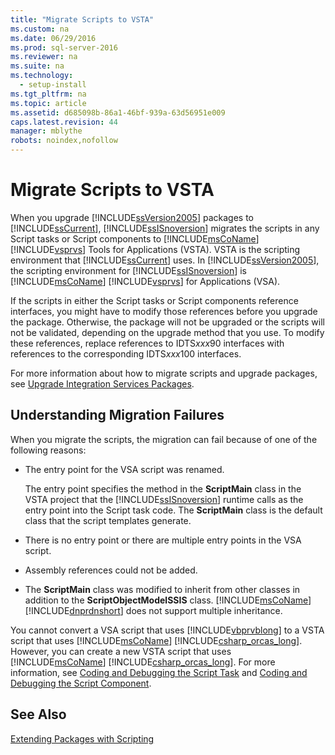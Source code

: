 ```yaml
---
title: "Migrate Scripts to VSTA"
ms.custom: na
ms.date: 06/29/2016
ms.prod: sql-server-2016
ms.reviewer: na
ms.suite: na
ms.technology: 
  - setup-install
ms.tgt_pltfrm: na
ms.topic: article
ms.assetid: d685098b-86a1-46bf-939a-63d56951e009
caps.latest.revision: 44
manager: mblythe
robots: noindex,nofollow
---
```

# Migrate Scripts to VSTA
When you upgrade [!INCLUDE[ssVersion2005](../../Topics/TopicNameContainA/tokens/ssVersion2005_md.md)] packages to [!INCLUDE[ssCurrent](../../Topics/TopicNameContainA/tokens/ssCurrent_md.md)], [!INCLUDE[ssISnoversion](../../Topics/TopicNameContainA/tokens/ssISnoversion_md.md)] migrates the scripts in any Script tasks or Script components to [!INCLUDE[msCoName](../../Topics/TopicNameContainA/tokens/msCoName_md.md)] [!INCLUDE[vsprvs](../../Topics/TopicNameContainA/tokens/vsprvs_md.md)] Tools for Applications (VSTA). VSTA is the scripting environment that [!INCLUDE[ssCurrent](../../Topics/TopicNameContainA/tokens/ssCurrent_md.md)] uses. In [!INCLUDE[ssVersion2005](../../Topics/TopicNameContainA/tokens/ssVersion2005_md.md)], the scripting environment for [!INCLUDE[ssISnoversion](../../Topics/TopicNameContainA/tokens/ssISnoversion_md.md)] is [!INCLUDE[msCoName](../../Topics/TopicNameContainA/tokens/msCoName_md.md)] [!INCLUDE[vsprvs](../../Topics/TopicNameContainA/tokens/vsprvs_md.md)] for Applications (VSA).  
  
 If the scripts in either the Script tasks or Script components reference interfaces, you might have to modify those references before you upgrade the package. Otherwise, the package will not be upgraded or the scripts will not be validated, depending on the upgrade method that you use. To modify these references, replace references to IDTS*xxx*90 interfaces with references to the corresponding IDTS*xxx*100 interfaces.  
  
 For more information about how to migrate scripts and upgrade packages, see [Upgrade Integration Services Packages](../../Topics/TopicNameNotContainA/Upgrade-Integration-Services-Packages.md).  
  
## Understanding Migration Failures  
 When you migrate the scripts, the migration can fail because of one of the following reasons:  
  
-   The entry point for the VSA script was renamed.  
  
     The entry point specifies the method in the **ScriptMain** class in the VSTA project that the [!INCLUDE[ssISnoversion](../../Topics/TopicNameContainA/tokens/ssISnoversion_md.md)] runtime calls as the entry point into the Script task code. The **ScriptMain** class is the default class that the script templates generate.  
  
-   There is no entry point or there are multiple entry points in the VSA script.  
  
-   Assembly references could not be added.  
  
-   The **ScriptMain** class was modified to inherit from other classes in addition to the **ScriptObjectModelSSIS** class. [!INCLUDE[msCoName](../../Topics/TopicNameContainA/tokens/msCoName_md.md)] [!INCLUDE[dnprdnshort](../../Topics/TopicNameContainA/tokens/dnprdnshort_md.md)] does not support multiple inheritance.  
  
 You cannot convert a VSA script that uses [!INCLUDE[vbprvblong](../../Topics/TopicNameNotContainA/tokens/vbprvblong_md.md)] to a VSTA script that uses [!INCLUDE[msCoName](../../Topics/TopicNameContainA/tokens/msCoName_md.md)] [!INCLUDE[csharp_orcas_long](../../Topics/TopicNameNotContainA/tokens/csharp_orcas_long_md.md)]. However, you can create a new VSTA script that uses [!INCLUDE[msCoName](../../Topics/TopicNameContainA/tokens/msCoName_md.md)] [!INCLUDE[csharp_orcas_long](../../Topics/TopicNameNotContainA/tokens/csharp_orcas_long_md.md)]. For more information, see [Coding and Debugging the Script Task](assetId:///687c262f-fcab-42e8-92ae-e956f3d92d69) and [Coding and Debugging the Script Component](assetId:///c3913c15-66aa-4b61-89b5-68488fa5f0a4).  
  
## See Also  
 [Extending Packages with Scripting](assetId:///67fe18ef-f3aa-41d4-9b9d-5defd4618c4b)